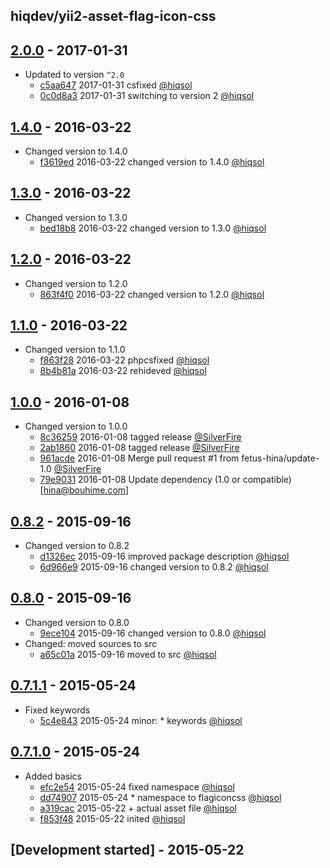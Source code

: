 hiqdev/yii2-asset-flag-icon-css
-------------------------------

## [2.0.0] - 2017-01-31

- Updated to version `^2.0`
    - [c5aa647] 2017-01-31 csfixed [@hiqsol]
    - [0c0d8a3] 2017-01-31 switching to version 2 [@hiqsol]

## [1.4.0] - 2016-03-22

- Changed version to 1.4.0
    - [f3619ed] 2016-03-22 changed version to 1.4.0 [@hiqsol]

## [1.3.0] - 2016-03-22

- Changed version to 1.3.0
    - [bed18b8] 2016-03-22 changed version to 1.3.0 [@hiqsol]

## [1.2.0] - 2016-03-22

- Changed version to 1.2.0
    - [863f4f0] 2016-03-22 changed version to 1.2.0 [@hiqsol]

## [1.1.0] - 2016-03-22

- Changed version to 1.1.0
    - [f863f28] 2016-03-22 phpcsfixed [@hiqsol]
    - [8b4b81a] 2016-03-22 rehideved [@hiqsol]

## [1.0.0] - 2016-01-08

- Changed version to 1.0.0
    - [8c36259] 2016-01-08 tagged release [@SilverFire]
    - [2ab1860] 2016-01-08 tagged release [@SilverFire]
    - [961acde] 2016-01-08 Merge pull request #1 from fetus-hina/update-1.0 [@SilverFire]
    - [79e9031] 2016-01-08 Update dependency (1.0 or compatible) [hina@bouhime.com]

## [0.8.2] - 2015-09-16

- Changed version to 0.8.2
    - [d1326ec] 2015-09-16 improved package description [@hiqsol]
    - [6d966e9] 2015-09-16 changed version to 0.8.2 [@hiqsol]

## [0.8.0] - 2015-09-16

- Changed version to 0.8.0
    - [9ece104] 2015-09-16 changed version to 0.8.0 [@hiqsol]
- Changed: moved sources to src
    - [a65c01a] 2015-09-16 moved to src [@hiqsol]

## [0.7.1.1] - 2015-05-24

- Fixed keywords
    - [5c4e843] 2015-05-24 minor: * keywords [@hiqsol]

## [0.7.1.0] - 2015-05-24

- Added basics
    - [efc2e54] 2015-05-24 fixed namespace [@hiqsol]
    - [dd74907] 2015-05-24 * namespace to flagiconcss [@hiqsol]
    - [a319cac] 2015-05-22 + actual asset file [@hiqsol]
    - [f853f48] 2015-05-22 inited [@hiqsol]

## [Development started] - 2015-05-22

[@hiqsol]: https://github.com/hiqsol
[sol@hiqdev.com]: https://github.com/hiqsol
[@SilverFire]: https://github.com/SilverFire
[d.naumenko.a@gmail.com]: https://github.com/SilverFire
[@tafid]: https://github.com/tafid
[andreyklochok@gmail.com]: https://github.com/tafid
[@BladeRoot]: https://github.com/BladeRoot
[bladeroot@gmail.com]: https://github.com/BladeRoot
[f3619ed]: https://github.com/hiqdev/yii2-asset-flag-icon-css/commit/f3619ed
[bed18b8]: https://github.com/hiqdev/yii2-asset-flag-icon-css/commit/bed18b8
[863f4f0]: https://github.com/hiqdev/yii2-asset-flag-icon-css/commit/863f4f0
[f863f28]: https://github.com/hiqdev/yii2-asset-flag-icon-css/commit/f863f28
[8b4b81a]: https://github.com/hiqdev/yii2-asset-flag-icon-css/commit/8b4b81a
[8c36259]: https://github.com/hiqdev/yii2-asset-flag-icon-css/commit/8c36259
[2ab1860]: https://github.com/hiqdev/yii2-asset-flag-icon-css/commit/2ab1860
[961acde]: https://github.com/hiqdev/yii2-asset-flag-icon-css/commit/961acde
[79e9031]: https://github.com/hiqdev/yii2-asset-flag-icon-css/commit/79e9031
[d1326ec]: https://github.com/hiqdev/yii2-asset-flag-icon-css/commit/d1326ec
[6d966e9]: https://github.com/hiqdev/yii2-asset-flag-icon-css/commit/6d966e9
[9ece104]: https://github.com/hiqdev/yii2-asset-flag-icon-css/commit/9ece104
[a65c01a]: https://github.com/hiqdev/yii2-asset-flag-icon-css/commit/a65c01a
[5c4e843]: https://github.com/hiqdev/yii2-asset-flag-icon-css/commit/5c4e843
[efc2e54]: https://github.com/hiqdev/yii2-asset-flag-icon-css/commit/efc2e54
[dd74907]: https://github.com/hiqdev/yii2-asset-flag-icon-css/commit/dd74907
[a319cac]: https://github.com/hiqdev/yii2-asset-flag-icon-css/commit/a319cac
[f853f48]: https://github.com/hiqdev/yii2-asset-flag-icon-css/commit/f853f48
[c5aa647]: https://github.com/hiqdev/yii2-asset-flag-icon-css/commit/c5aa647
[0c0d8a3]: https://github.com/hiqdev/yii2-asset-flag-icon-css/commit/0c0d8a3
[Under development]: https://github.com/hiqdev/yii2-asset-flag-icon-css/compare/1.4.0...HEAD
[1.4.0]: https://github.com/hiqdev/yii2-asset-flag-icon-css/compare/1.3.0...1.4.0
[1.3.0]: https://github.com/hiqdev/yii2-asset-flag-icon-css/compare/1.2.0...1.3.0
[1.2.0]: https://github.com/hiqdev/yii2-asset-flag-icon-css/compare/1.1.0...1.2.0
[1.1.0]: https://github.com/hiqdev/yii2-asset-flag-icon-css/compare/1.0.0...1.1.0
[1.0.0]: https://github.com/hiqdev/yii2-asset-flag-icon-css/compare/0.8.2...1.0.0
[0.8.2]: https://github.com/hiqdev/yii2-asset-flag-icon-css/compare/0.8.0...0.8.2
[0.8.0]: https://github.com/hiqdev/yii2-asset-flag-icon-css/compare/0.7.1.1...0.8.0
[0.7.1.1]: https://github.com/hiqdev/yii2-asset-flag-icon-css/compare/0.7.1.0...0.7.1.1
[0.7.1.0]: https://github.com/hiqdev/yii2-asset-flag-icon-css/releases/tag/0.7.1.0
[2.0.0]: https://github.com/hiqdev/yii2-asset-flag-icon-css/compare/1.4.0...2.0.0
